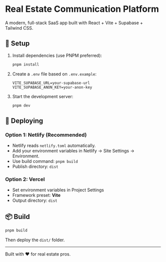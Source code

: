 # Real Estate Communication Platform

A modern, full-stack SaaS app built with React + Vite + Supabase + Tailwind CSS.

## 🔧 Setup

1. Install dependencies (use PNPM preferred):
   ```bash
   pnpm install
   ```

2. Create a `.env` file based on `.env.example`:
   ```env
   VITE_SUPABASE_URL=your-supabase-url
   VITE_SUPABASE_ANON_KEY=your-anon-key
   ```

3. Start the development server:
   ```bash
   pnpm dev
   ```

## 🚀 Deploying

### Option 1: Netlify (Recommended)
- Netlify reads `netlify.toml` automatically.
- Add your environment variables in Netlify → Site Settings → Environment.
- Use build command: `pnpm build`
- Publish directory: `dist`

### Option 2: Vercel
- Set environment variables in Project Settings
- Framework preset: **Vite**
- Output directory: `dist`

## 📦 Build

```bash
pnpm build
```

Then deploy the `dist/` folder.

---

Built with ❤️ for real estate pros.